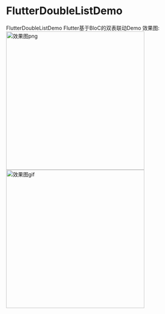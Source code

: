 # FlutterDoubleListDemo
FlutterDoubleListDemo
Flutter基于BloC的双表联动Demo
效果图:<img scr="https://github.com/yjm2657/FlutterDoubleListDemo/blob/master/Images/%E5%B1%8F%E5%B9%95%E5%BF%AB%E7%85%A7%202019-06-11%2016.59.57.png" width="375" alt="效果图png">
<img scr="https://github.com/yjm2657/FlutterDoubleListDemo/blob/master/Images/2019-06-11%2017.00.33.gif" width="375" alt="效果图gif">
